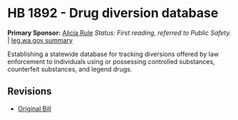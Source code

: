 # HB 1892 - Drug diversion database
**Primary Sponsor:** [Alicia Rule](/person/leg/alicia.rule.md)
*Status: First reading, referred to Public Safety.* | [leg.wa.gov summary](https://app.leg.wa.gov/billsummary?BillNumber=1892&Year=2021)

Establishing a statewide database for tracking diversions offered by law enforcement to individuals using or possessing controlled substances, counterfeit substances, and legend drugs.

## Revisions
* [Original Bill](1/)